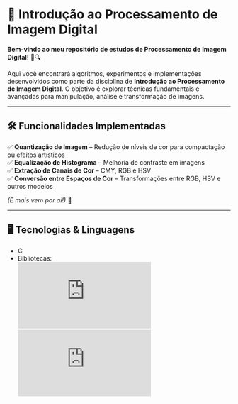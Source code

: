 # 📸 Introdução ao Processamento de Imagem Digital  

**Bem-vindo ao meu repositório de estudos de Processamento de Imagem Digital!** 🎨🔍  

Aqui você encontrará algoritmos, experimentos e implementações desenvolvidos como parte da disciplina de **Introdução ao Processamento de Imagem Digital**. O objetivo é explorar técnicas fundamentais e avançadas para manipulação, análise e transformação de imagens.  

---  

## 🛠️ **Funcionalidades Implementadas**  

✅ **Quantização de Imagem** – Redução de níveis de cor para compactação ou efeitos artísticos  
✅ **Equalização de Histograma** – Melhoria de contraste em imagens  
✅ **Extração de Canais de Cor** – CMY, RGB e HSV  
✅ **Conversão entre Espaços de Cor** – Transformações entre RGB, HSV e outros modelos  

*(E mais vem por aí!)* 🚀  

---  

## 🖥️ **Tecnologias & Linguagens**  

- C  
- Bibliotecas:  
  ![stb_image_write](https://github.com/nothings/stb/blob/master/stb_image_write.h)  
  ![stb_image](https://github.com/nothings/stb/blob/master/stb_image.h)  

